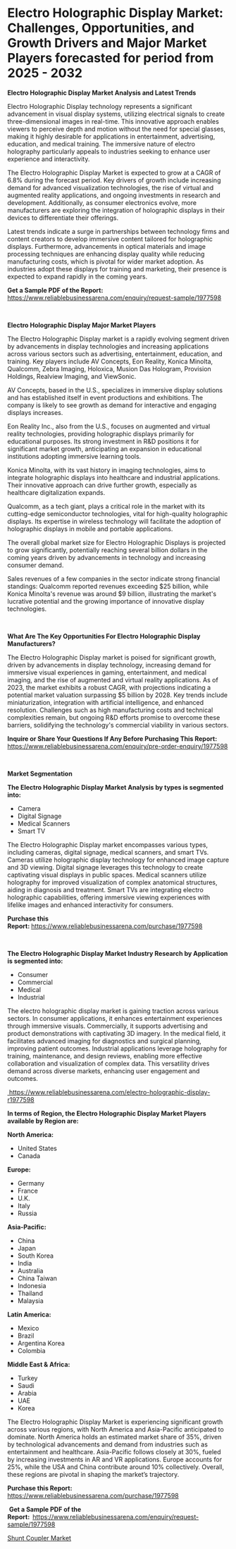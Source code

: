 <p><h1>Electro Holographic Display Market: Challenges, Opportunities, and Growth Drivers and Major Market Players forecasted for period from 2025 - 2032</h1></p><p><strong>Electro Holographic Display Market Analysis and Latest Trends</strong></p>
<p><p>Electro Holographic Display technology represents a significant advancement in visual display systems, utilizing electrical signals to create three-dimensional images in real-time. This innovative approach enables viewers to perceive depth and motion without the need for special glasses, making it highly desirable for applications in entertainment, advertising, education, and medical training. The immersive nature of electro holography particularly appeals to industries seeking to enhance user experience and interactivity.</p><p>The Electro Holographic Display Market is expected to grow at a CAGR of 6.8% during the forecast period. Key drivers of growth include increasing demand for advanced visualization technologies, the rise of virtual and augmented reality applications, and ongoing investments in research and development. Additionally, as consumer electronics evolve, more manufacturers are exploring the integration of holographic displays in their devices to differentiate their offerings.</p><p>Latest trends indicate a surge in partnerships between technology firms and content creators to develop immersive content tailored for holographic displays. Furthermore, advancements in optical materials and image processing techniques are enhancing display quality while reducing manufacturing costs, which is pivotal for wider market adoption. As industries adopt these displays for training and marketing, their presence is expected to expand rapidly in the coming years.</p></p>
<p><strong>Get a Sample PDF of the Report:&nbsp;</strong> <a href="https://www.reliablebusinessarena.com/enquiry/request-sample/1977598?utm_campaign=3292&utm_medium=2&utm_source=Github&utm_content=ia&utm_term=07042025&utm_id=electro-holographic-display">https://www.reliablebusinessarena.com/enquiry/request-sample/1977598</a></p>
<p>&nbsp;</p>
<p><strong>Electro Holographic Display Major Market Players</strong></p>
<p><p>The Electro Holographic Display market is a rapidly evolving segment driven by advancements in display technologies and increasing applications across various sectors such as advertising, entertainment, education, and training. Key players include AV Concepts, Eon Reality, Konica Minolta, Qualcomm, Zebra Imaging, Holoxica, Musion Das Hologram, Provision Holdings, Realview Imaging, and ViewSonic.</p><p>AV Concepts, based in the U.S., specializes in immersive display solutions and has established itself in event productions and exhibitions. The company is likely to see growth as demand for interactive and engaging displays increases.</p><p>Eon Reality Inc., also from the U.S., focuses on augmented and virtual reality technologies, providing holographic displays primarily for educational purposes. Its strong investment in R&D positions it for significant market growth, anticipating an expansion in educational institutions adopting immersive learning tools.</p><p>Konica Minolta, with its vast history in imaging technologies, aims to integrate holographic displays into healthcare and industrial applications. Their innovative approach can drive further growth, especially as healthcare digitalization expands.</p><p>Qualcomm, as a tech giant, plays a critical role in the market with its cutting-edge semiconductor technologies, vital for high-quality holographic displays. Its expertise in wireless technology will facilitate the adoption of holographic displays in mobile and portable applications.</p><p>The overall global market size for Electro Holographic Displays is projected to grow significantly, potentially reaching several billion dollars in the coming years driven by advancements in technology and increasing consumer demand.</p><p>Sales revenues of a few companies in the sector indicate strong financial standings: Qualcomm reported revenues exceeding $25 billion, while Konica Minolta's revenue was around $9 billion, illustrating the market's lucrative potential and the growing importance of innovative display technologies.</p></p>
<p>&nbsp;</p>
<p><strong>What Are The Key Opportunities For Electro Holographic Display Manufacturers?</strong></p>
<p><p>The Electro Holographic Display market is poised for significant growth, driven by advancements in display technology, increasing demand for immersive visual experiences in gaming, entertainment, and medical imaging, and the rise of augmented and virtual reality applications. As of 2023, the market exhibits a robust CAGR, with projections indicating a potential market valuation surpassing $5 billion by 2028. Key trends include miniaturization, integration with artificial intelligence, and enhanced resolution. Challenges such as high manufacturing costs and technical complexities remain, but ongoing R&D efforts promise to overcome these barriers, solidifying the technology's commercial viability in various sectors.</p></p>
<p><strong>Inquire or Share Your Questions If Any Before Purchasing This Report:</strong> <a href="https://www.reliablebusinessarena.com/enquiry/pre-order-enquiry/1977598?utm_campaign=3292&utm_medium=2&utm_source=Github&utm_content=ia&utm_term=07042025&utm_id=electro-holographic-display">https://www.reliablebusinessarena.com/enquiry/pre-order-enquiry/1977598</a></p>
<p>&nbsp;</p>
<p><strong>Market Segmentation</strong></p>
<p><strong>The Electro Holographic Display Market Analysis by types is segmented into:</strong></p>
<p><ul><li>Camera</li><li>Digital Signage</li><li>Medical Scanners</li><li>Smart TV</li></ul></p>
<p><p>The Electro Holographic Display market encompasses various types, including cameras, digital signage, medical scanners, and smart TVs. Cameras utilize holographic display technology for enhanced image capture and 3D viewing. Digital signage leverages this technology to create captivating visual displays in public spaces. Medical scanners utilize holography for improved visualization of complex anatomical structures, aiding in diagnosis and treatment. Smart TVs are integrating electro holographic capabilities, offering immersive viewing experiences with lifelike images and enhanced interactivity for consumers.</p></p>
<p><strong>Purchase this Report:&nbsp;</strong><a href="https://www.reliablebusinessarena.com/purchase/1977598?utm_campaign=3292&utm_medium=2&utm_source=Github&utm_content=ia&utm_term=07042025&utm_id=electro-holographic-display">https://www.reliablebusinessarena.com/purchase/1977598</a></p>
<p>&nbsp;</p>
<p><strong>The Electro Holographic Display Market Industry Research by Application is segmented into:</strong></p>
<p><ul><li>Consumer</li><li>Commercial</li><li>Medical</li><li>Industrial</li></ul></p>
<p><p>The electro holographic display market is gaining traction across various sectors. In consumer applications, it enhances entertainment experiences through immersive visuals. Commercially, it supports advertising and product demonstrations with captivating 3D imagery. In the medical field, it facilitates advanced imaging for diagnostics and surgical planning, improving patient outcomes. Industrial applications leverage holography for training, maintenance, and design reviews, enabling more effective collaboration and visualization of complex data. This versatility drives demand across diverse markets, enhancing user engagement and outcomes.</p></p>
<p><a href="https://www.reliablebusinessarena.com/electro-holographic-display-r1977598?utm_campaign=3292&utm_medium=2&utm_source=Github&utm_content=ia&utm_term=07042025&utm_id=electro-holographic-display">&nbsp;https://www.reliablebusinessarena.com/electro-holographic-display-r1977598</a></p>
<p><strong>In terms of Region, the Electro Holographic Display Market Players available by Region are:</strong></p>
<p>
    <p> <strong> North America: </strong>
        <ul>
            <li>United States</li>
            <li>Canada</li>
        </ul>
        </p> 
    <p> <strong> Europe: </strong>
        <ul>
            <li>Germany</li>
            <li>France</li>
            <li>U.K.</li>
            <li>Italy</li>
            <li>Russia</li>
        </ul>
        </p> 
    <p> <strong> Asia-Pacific: </strong>
        <ul>
            <li>China</li>
            <li>Japan</li>
            <li>South Korea</li>
            <li>India</li>
            <li>Australia</li>
            <li>China Taiwan</li>
            <li>Indonesia</li>
            <li>Thailand</li>
            <li>Malaysia</li>
        </ul>
        </p> 
    <p> <strong> Latin America: </strong>
        <ul>
            <li>Mexico</li>
            <li>Brazil</li>
            <li>Argentina Korea</li>
            <li>Colombia</li>
        </ul>
        </p> 
    <p> <strong> Middle East & Africa: </strong>
        <ul>
            <li>Turkey</li>
            <li>Saudi</li>
            <li>Arabia</li>
            <li>UAE</li>
            <li>Korea</li>
        </ul>
    </p>
    </p>
<p><p>The Electro Holographic Display Market is experiencing significant growth across various regions, with North America and Asia-Pacific anticipated to dominate. North America holds an estimated market share of 35%, driven by technological advancements and demand from industries such as entertainment and healthcare. Asia-Pacific follows closely at 30%, fueled by increasing investments in AR and VR applications. Europe accounts for 25%, while the USA and China contribute around 10% collectively. Overall, these regions are pivotal in shaping the market’s trajectory.</p></p>
<p><strong>Purchase this Report: </strong><a href="https://www.reliablebusinessarena.com/purchase/1977598?utm_campaign=3292&utm_medium=2&utm_source=Github&utm_content=ia&utm_term=07042025&utm_id=electro-holographic-display">https://www.reliablebusinessarena.com/purchase/1977598</a></p>
<p>&nbsp;<strong>Get a Sample PDF of the Report:&nbsp;&nbsp;</strong><a href="https://www.reliablebusinessarena.com/enquiry/request-sample/1977598?utm_campaign=3292&utm_medium=2&utm_source=Github&utm_content=ia&utm_term=07042025&utm_id=electro-holographic-display">https://www.reliablebusinessarena.com/enquiry/request-sample/1977598</a></p>
<p><strong></strong></p>
<p><p><a href="https://github.com/stickkinkel/Market-Research-Report-List-1/blob/main/shunt-coupler-market.md?utm_campaign=3292&utm_medium=2&utm_source=Github&utm_content=ia&utm_term=07042025&utm_id=electro-holographic-display">Shunt Coupler Market</a></p></p>